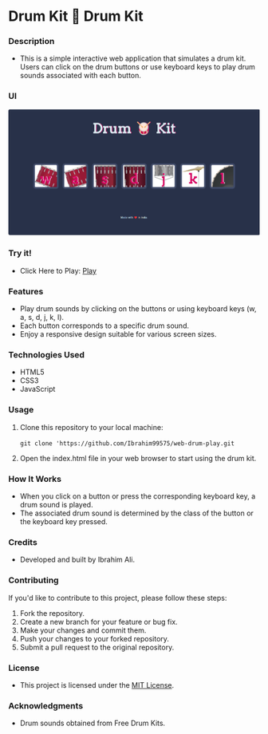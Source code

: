 # Drum Kit 🥁 Drum Kit

### Description
- This is a simple interactive web application that simulates a drum kit. Users can click on the drum buttons or use keyboard keys to play drum sounds associated with each button.

### UI
<img src="https://github.com/Ibrahim99575/web-drum-play/blob/bc39e933259468ad10ab23f96306e046926f3ba4/UI.png"/>


### Try it!
- Click Here to Play: <a href="https://ibrahim99575.github.io/web-drum-play/">Play</a>
### Features
- Play drum sounds by clicking on the buttons or using keyboard keys (w, a, s, d, j, k, l).
- Each button corresponds to a specific drum sound.
- Enjoy a responsive design suitable for various screen sizes.

### Technologies Used
- HTML5
- CSS3
- JavaScript

### Usage
1. Clone this repository to your local machine:
   
   `git clone 'https://github.com/Ibrahim99575/web-drum-play.git`
4. Open the index.html file in your web browser to start using the drum kit.

### How It Works
- When you click on a button or press the corresponding keyboard key, a drum sound is played.
- The associated drum sound is determined by the class of the button or the keyboard key pressed.

### Credits
- Developed and built by Ibrahim Ali.

### Contributing
If you'd like to contribute to this project, please follow these steps:

1. Fork the repository.
2. Create a new branch for your feature or bug fix.
3. Make your changes and commit them.
4. Push your changes to your forked repository.
5. Submit a pull request to the original repository.

### License
- This project is licensed under the <a href="https://github.com/Ibrahim99575/web-drum-play/blob/fd574d3b7ff978c83c95bece92f8c7ba4486b120/LICENSE/">MIT License</a>.

### Acknowledgments
- Drum sounds obtained from Free Drum Kits.
